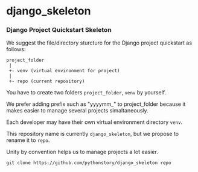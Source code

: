 # django_skeleton
### Django Project Quickstart Skeleton

We suggest the file/directory sturcture for the Django project quickstart as follows:

```
project_folder
 |
 +- venv (virtual environment for project)
 |
 +- repo (current repository)
```

You have to create two folders `project_folder`, `venv` by yourself.

We prefer adding prefix such as "yyyymm_" to project_folder because it makes easier to manage several projects simaltaneously.

Each developer may have their own virtual environment directory `venv`.

This repository name is currently `django_skeleton`, but we propose to rename it to `repo`.

Unity by convention helps us to manage projects a lot easier.

```
git clone https://github.com/pythonstory/django_skeleton repo
```
